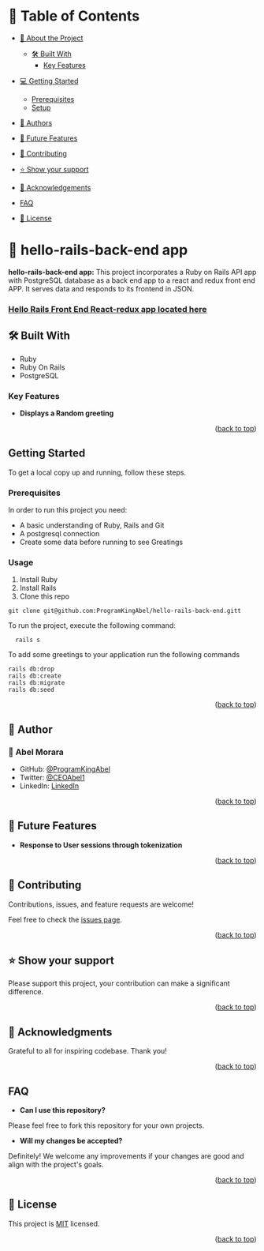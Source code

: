 <!-- TABLE OF CONTENTS -->

# 📗 Table of Contents

- [📖 About the Project](#about-project)

  - [🛠 Built With](#built-with)
    - [Key Features](#key-features)
- [💻 Getting Started](#getting-started)
  - [Prerequisites](#prerequisites)
  - [Setup](#setup)
- [👥 Authors](#authors)
- [🔭 Future Features](#future-features)
- [🤝 Contributing](#contributing)
- [⭐️ Show your support](#support)
- [🙏 Acknowledgements](#acknowledgements)
- [FAQ](#faq)
- [📝 License](#license)

<!-- PROJECT DESCRIPTION -->

# 📖 hello-rails-back-end app <a name="about-project"></a>

**hello-rails-back-end app:** This project incorporates a Ruby on Rails API app with PostgreSQL database as a back end app to a  react and redux  front end APP. It serves data and responds to its frontend in JSON.

### [Hello Rails Front End React-redux app located here ](https://github.com/ProgramKingAbel/hello-react-front-end/pull/1)

## 🛠 Built With <a name="built-with"></a>

  <ul>
    <li>Ruby</li>
    <li>Ruby On Rails</li>
    <li>PostgreSQL</li>
  </ul>

<!-- Features -->

### Key Features <a name="key-features"></a>

- **Displays a Random greeting**


<p align="right">(<a href="#readme-top">back to top</a>)</p>

## Getting Started

To get a local copy up and running, follow these steps.

### Prerequisites
In order to run this project you need:
  * A basic understanding of Ruby, Rails and Git
  * A postgresql connection
  * Create some data before running to see Greatings
### Usage
1. Install Ruby
1. Install Rails
2. Clone this repo 
```
git clone git@github.com:ProgramKingAbel/hello-rails-back-end.gitt
```

To run the project, execute the following command:

```
  rails s
```

To add some greetings to your application run the following commands

```
rails db:drop
rails db:create
rails db:migrate
rails db:seed
```

<p align="right">(<a href="#readme-top">back to top</a>)</p>

<!-- AUTHORS -->

## 👥 Author <a name="authors"></a>

### 👤 **Abel Morara**

- GitHub: [@ProgramKingAbel](https://github.com/ProgramKingAbel)
- Twitter: [@CEOAbel1](https://twitter.com/CEOAbel1)
- LinkedIn: [LinkedIn](https://www.linkedin.com/in/abel-morara)


<p align="right">(<a href="#readme-top">back to top</a>)</p>


<!-- FUTURE FEATURES -->

## 🔭 Future Features <a name="future-features"></a>

- **Response to User sessions through tokenization**

<p align="right">(<a href="#readme-top">back to top</a>)</p>

<!-- CONTRIBUTING -->

## 🤝 Contributing <a name="contributing"></a>

Contributions, issues, and feature requests are welcome!

Feel free to check the [issues page](../../issues/).

<p align="right">(<a href="#readme-top">back to top</a>)</p>

<!-- SUPPORT -->

## ⭐️ Show your support <a name="support"></a>

Please support this project, your contribution can make a significant difference.

<p align="right">(<a href="#readme-top">back to top</a>)</p>

<!-- ACKNOWLEDGEMENTS -->

## 🙏 Acknowledgments <a name="acknowledgements"></a>

Grateful to all for inspiring codebase. Thank you!

<p align="right">(<a href="#readme-top">back to top</a>)</p>

## FAQ <a name="faq"></a>

- **Can I use this repository?**

Please feel free to fork this repository for your own projects.

- **Will my changes be accepted?**

Definitely! We welcome any improvements if your changes are good and align with the project's goals.


<p align="right">(<a href="#readme-top">back to top</a>)</p>

<!-- LICENSE -->

## 📝 License <a name="license"></a>

This project is [MIT](./MIT.md) licensed.

<p align="right">(<a href="#readme-top">back to top</a>)</p>
